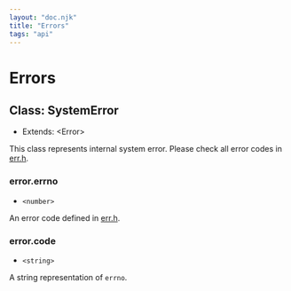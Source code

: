 ```yaml
---
layout: "doc.njk"
title: "Errors"
tags: "api"
---
```


# Errors

## Class: SystemError

* Extends: \<Error>

This class represents internal system error. Please check all error codes in [err.h](https://github.com/kameleon-project/kameleon/blob/master/include/err.h).

### error.errno

* `<number>`

An error code defined in [err.h](https://github.com/kameleon-project/kameleon/blob/master/include/err.h).

### error.code

* `<string>`

A string representation of `errno`.

